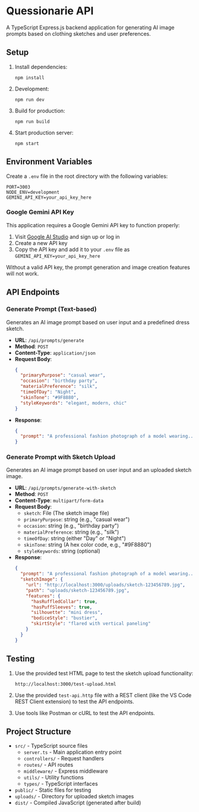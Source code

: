# Quessionarie API

A TypeScript Express.js backend application for generating AI image prompts based on clothing sketches and user preferences.

## Setup

1. Install dependencies:
   ```
   npm install
   ```

2. Development:
   ```
   npm run dev
   ```

3. Build for production:
   ```
   npm run build
   ```

4. Start production server:
   ```
   npm start
   ```

## Environment Variables

Create a `.env` file in the root directory with the following variables:

```
PORT=3003
NODE_ENV=development
GEMINI_API_KEY=your_api_key_here
```

### Google Gemini API Key

This application requires a Google Gemini API key to function properly:

1. Visit [Google AI Studio](https://ai.google.dev/) and sign up or log in
2. Create a new API key
3. Copy the API key and add it to your `.env` file as `GEMINI_API_KEY=your_api_key_here`

Without a valid API key, the prompt generation and image creation features will not work.

## API Endpoints

### Generate Prompt (Text-based)

Generates an AI image prompt based on user input and a predefined dress sketch.

- **URL**: `/api/prompts/generate`
- **Method**: `POST`
- **Content-Type**: `application/json`
- **Request Body**:
  ```json
  {
    "primaryPurpose": "casual wear",
    "occasion": "birthday party",
    "materialPreference": "silk",
    "timeOfDay": "Night",
    "skinTone": "#9F8880",
    "styleKeywords": "elegant, modern, chic"
  }
  ```
- **Response**: 
  ```json
  {
    "prompt": "A professional fashion photograph of a model wearing..."
  }
  ```

### Generate Prompt with Sketch Upload

Generates an AI image prompt based on user input and an uploaded sketch image.

- **URL**: `/api/prompts/generate-with-sketch`
- **Method**: `POST`
- **Content-Type**: `multipart/form-data`
- **Request Body**:
  - `sketch`: File (The sketch image file)
  - `primaryPurpose`: string (e.g., "casual wear")
  - `occasion`: string (e.g., "birthday party")
  - `materialPreference`: string (e.g., "silk")
  - `timeOfDay`: string (either "Day" or "Night")
  - `skinTone`: string (A hex color code, e.g., "#9F8880")
  - `styleKeywords`: string (optional)
- **Response**: 
  ```json
  {
    "prompt": "A professional fashion photograph of a model wearing...",
    "sketchImage": {
      "url": "http://localhost:3000/uploads/sketch-123456789.jpg",
      "path": "uploads/sketch-123456789.jpg",
      "features": {
        "hasRuffledCollar": true,
        "hasPuffSleeves": true,
        "silhouette": "mini dress",
        "bodiceStyle": "bustier",
        "skirtStyle": "flared with vertical paneling"
      }
    }
  }
  ```

## Testing

1. Use the provided test HTML page to test the sketch upload functionality:
   ```
   http://localhost:3000/test-upload.html
   ```

2. Use the provided `test-api.http` file with a REST client (like the VS Code REST Client extension) to test the API endpoints.

3. Use tools like Postman or cURL to test the API endpoints.

## Project Structure

- `src/` - TypeScript source files
  - `server.ts` - Main application entry point
  - `controllers/` - Request handlers
  - `routes/` - API routes
  - `middleware/` - Express middleware
  - `utils/` - Utility functions
  - `types/` - TypeScript interfaces
- `public/` - Static files for testing
- `uploads/` - Directory for uploaded sketch images
- `dist/` - Compiled JavaScript (generated after build)
